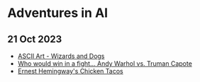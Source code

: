 # Adventures in AI

## 21 Oct 2023

- [ASCII Art - Wizards and Dogs](ascii-wizards-and-dogs.md)
- [Who would win in a fight... Andy Warhol vs. Truman Capote](warhol-vs-capote.md)
- [Ernest Hemingway's Chicken Tacos](chiken-tacos-hemingway.md)
